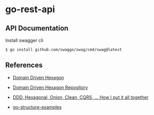 # go-rest-api

## API Documentation

Install swagger cli

```
$ go install github.com/swaggo/swag/cmd/swag@latest
```

## References

- [Domain Driven Hexagon](https://awesomeopensource.com/project/Sairyss/domain-driven-hexagon)

- [Domain Driven Hexagon Repository](https://github.com/Sairyss/domain-driven-hexagon)

- [DDD, Hexagonal, Onion, Clean, CQRS, … How I put it all together](https://herbertograca.com/2017/11/16/explicit-architecture-01-ddd-hexagonal-onion-clean-cqrs-how-i-put-it-all-together/)

- [go-structure-examples](https://sourcegraph.com/github.com/katzien/go-structure-examples@master)